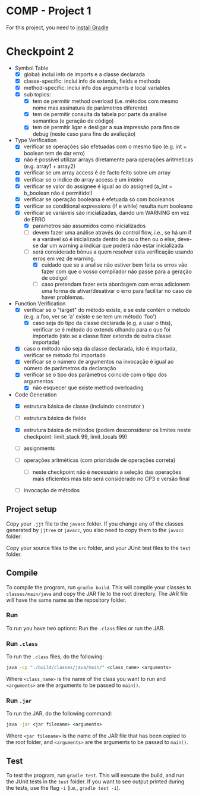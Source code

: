 # COMP - Project 1

For this project, you need to [install Gradle](https://gradle.org/install/)

# Checkpoint 2

* Symbol Table
    - [x] global: inclui info de imports e a classe declarada
    - [x] classe-specific: inclui info de extends, fields e methods
    - [x] method-specific: inclui info dos arguments e local variables
    - [x] sub topics:
        * [x] tem de permitir method overload (i.e. métodos com mesmo nome mas assinatura de parâmetros diferente)
        * [x] tem de permitir consulta da tabela por parte da análise semantica (e geração de código)
        * [x] tem de permitir ligar e desligar a sua impressão para fins de debug (neste caso para fins de avaliação)
* Type Verification
    - [x] verificar se operações são efetuadas com o mesmo tipo (e.g. int + boolean tem de dar erro)
    - [x] não é possível utilizar arrays diretamente para operações aritmeticas (e.g. array1 + array2)
    - [x] verificar se um array access é de facto feito sobre um array
    - [x] verificar se o indice do array access é um inteiro
    - [x] verificar se valor do assignee é igual ao do assigned (a_int = b_boolean não é permitido!)
    - [x] verificar se operação booleana é efetuada só com booleanos
    - [x] verificar se conditional expressions (if e while) resulta num booleano
    - [x] verificar se variáveis são inicializadas, dando um WARNING em vez de ERRO
    	* [x] parametros são assumidos como inicializados
    	* [ ] devem fazer uma análise através do control flow, i.e., se há um if e a variável só é inicializada dentro de ou o then ou o else, deve-se dar um warning a indicar que poderá não estar inicializada
    	* [ ] será considerado bónus a quem resolver esta verificação usando erros em vez de warning.
            - [x] cuidado que se a analise não estiver bem feita os erros vão fazer com que o vosso compilador não passe para a geração de código!
			- [ ] caso pretendam fazer esta abordagem com erros adicionem uma forma de ativar/desativar o erro para facilitar no caso de haver problemas.
			
* Function Verification
	* [x] verificar se o "target" do método existe, e se este contém o método (e.g. a.foo, ver se 'a' existe e se tem um método 'foo')
	    - [x] caso seja do tipo da classe declarada (e.g. a usar o this), verificar se é método do extends olhando para o que foi importado (isto se a classe fizer extends de outra classe importada)
	* [x] caso o método não seja da classe declarada, isto é importada, verificar se método foi importado
	* [x] verificar se o número de argumentos na invocação é igual ao número de parâmetros da declaração
	* [x] verificar se o tipo dos parâmetros coincide com o tipo dos argumentos
	    - [x] não esquecer que existe method overloading
* Code Generation
    * [x] estrutura básica de classe (incluindo construtor <init>)
	* [ ] estrutura básica de fields
	* [x] estrutura básica de métodos (podem desconsiderar os limites neste checkpoint: limit_stack 99, limit_locals 99)
	* [ ] assignments
	* [ ] operações aritméticas (com prioridade de operações correta)
		- [ ] neste checkpoint não é necessário a seleção das operações mais eficientes mas isto será considerado no CP3 e versão final
	* [ ] invocação de métodos
  

## Project setup

Copy your ``.jjt`` file to the ``javacc`` folder. If you change any of the classes generated by ``jjtree`` or ``javacc``, you also need to copy them to the ``javacc`` folder.

Copy your source files to the ``src`` folder, and your JUnit test files to the ``test`` folder.

## Compile

To compile the program, run ``gradle build``. This will compile your classes to ``classes/main/java`` and copy the JAR file to the root directory. The JAR file will have the same name as the repository folder.

### Run

To run you have two options: Run the ``.class`` files or run the JAR.

### Run ``.class``

To run the ``.class`` files, do the following:

```cmd
java -cp "./build/classes/java/main/" <class_name> <arguments>
```

Where ``<class_name>`` is the name of the class you want to run and ``<arguments>`` are the arguments to be passed to ``main()``.

### Run ``.jar``

To run the JAR, do the following command:

```cmd
java -jar <jar filename> <arguments>
```

Where ``<jar filename>`` is the name of the JAR file that has been copied to the root folder, and ``<arguments>`` are the arguments to be passed to ``main()``.

## Test

To test the program, run ``gradle test``. This will execute the build, and run the JUnit tests in the ``test`` folder. If you want to see output printed during the tests, use the flag ``-i`` (i.e., ``gradle test -i``).